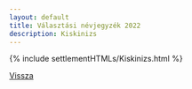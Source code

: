 ```yaml
---
layout: default
title: Választási névjegyzék 2022
description: Kiskinizs
---
```


{% include settlementHTMLs/Kiskinizs.html %}

[Vissza](../)